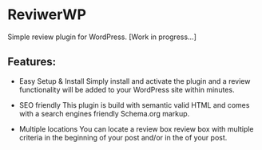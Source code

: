 ReviwerWP
=========

Simple review plugin for WordPress.
[Work in progress...]

## Features:

* Easy Setup & Install
Simply install and activate the plugin and a review functionality will be added to your WordPress site within minutes.

* SEO friendly
This plugin is build with semantic valid HTML and comes with a search engines friendly Schema.org markup.

* Multiple locations
You can locate a review box review box with multiple criteria in the beginning of your post and/or in the of your post.

